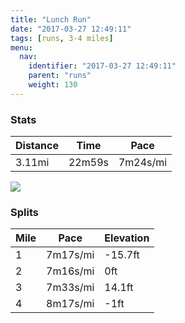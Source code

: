 ```yaml
---
title: "Lunch Run"
date: "2017-03-27 12:49:11"
tags: [runs, 3-4 miles]
menu:
  nav:
    identifier: "2017-03-27 12:49:11"
    parent: "runs"
    weight: 130
---
```


### Stats

| Distance | Time | Pace |
|----------|------|------|
|3.11mi|22m59s|7m24s/mi|

<img src='https://maps.googleapis.com/maps/api/staticmap?maptype=roadmap&path=enc:ypjeIr|vLv@ZAfDtAc@R_I|D}BfCpAR~CoJjDJkG|DsChB`@zAtDgKnE@cG~BiCrCCnBbEiKjEAwFfCuCpDRlAdDiKrE@eGvBaClDEdBpDeKrEGcFzB}ChDAfBzDoKtDLiGvDcCbCt@~@lDeKbEDqGdDoCfC`@lA|DkMhHUqE&key=AIzaSyAfqMeaZ1CCJFGP5cWud__oZnT_Pybg-1M&size=800x800&markers=color:yellow|label:S|53.47101,-2.25242&markers=color:green|label:F|53.47078999999998,-2.2525600000000003'>

### Splits

| Mile | Pace | Elevation |
|------|------|-----------|
|1|7m17s/mi|-15.7ft|
|2|7m16s/mi|0ft|
|3|7m33s/mi|14.1ft|
|4|8m17s/mi|-1ft|
